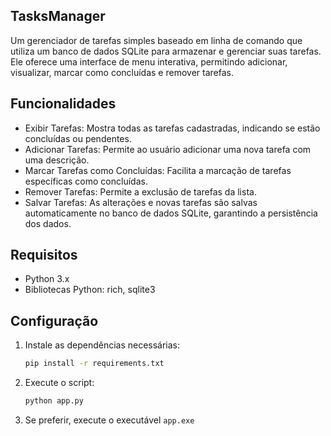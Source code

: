 ## TasksManager

Um gerenciador de tarefas simples baseado em linha de comando que utiliza um banco de dados SQLite para armazenar e gerenciar suas tarefas. Ele oferece uma interface de menu interativa, permitindo adicionar, visualizar, marcar como concluídas e remover tarefas.

## Funcionalidades

- Exibir Tarefas: Mostra todas as tarefas cadastradas, indicando se estão concluídas ou pendentes.
- Adicionar Tarefas: Permite ao usuário adicionar uma nova tarefa com uma descrição.
- Marcar Tarefas como Concluídas: Facilita a marcação de tarefas específicas como concluídas.
- Remover Tarefas: Permite a exclusão de tarefas da lista.
- Salvar Tarefas: As alterações e novas tarefas são salvas automaticamente no banco de dados SQLite, garantindo a persistência dos dados.

## Requisitos

- Python 3.x
- Bibliotecas Python: rich, sqlite3

## Configuração

1. Instale as dependências necessárias:
   ```bash
   pip install -r requirements.txt
   ```

2. Execute o script:
   ```bash
   python app.py
   ```
   
3. Se preferir, execute o executável `app.exe`
